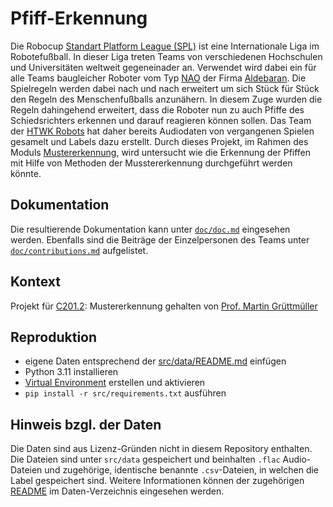 # Pfiff-Erkennung

Die Robocup [Standart Platform League (SPL)](https://spl.robocup.org/) ist eine Internationale Liga im Robotefußball. In dieser Liga treten Teams von verschiedenen Hochschulen und Universitäten weltweit gegeneinader an. Verwendet wird dabei ein für alle Teams baugleicher Roboter vom Typ [NAO](https://www.aldebaran.com/en/nao) der Firma [Aldebaran](https://www.aldebaran.com/en). Die Spielregeln werden dabei nach und nach erweitert um sich Stück für Stück den Regeln des Menschenfußballs anzunähern. In diesem Zuge wurden die Regeln dahingehend erweitert, dass die Roboter nun zu auch Pfiffe des Schiedsrichters erkennen und darauf reagieren können sollen. Das Team der [HTWK Robots](https://robots.htwk-leipzig.de/startseite) hat daher bereits Audiodaten von vergangenen Spielen gesamelt und Labels dazu erstellt. Durch dieses Projekt, im Rahmen des Moduls [Mustererkennung](https://modulux.htwk-leipzig.de/app-modulux/frontend/ausgabe/module/?no_cache=1&tx_ezqueries_ezqueriesplugin%5Bfilters%5D%5Bm_mod.m_mod_id%5D=6325&tx_ezqueries_ezqueriesplugin%5Bfilters%5D%5BfilterType%5D=strict&tx_ezqueries_ezqueriesplugin%5Baction%5D=detail&tx_ezqueries_ezqueriesplugin%5Bcontroller%5D=RecordManagement), wird untersucht wie die Erkennung der Pfiffen mit Hilfe von Methoden der Musstererkennung durchgeführt werden könnte.

## Dokumentation

Die resultierende Dokumentation kann unter [`doc/doc.md`](./doc/doc.md) eingesehen werden.
Ebenfalls sind die Beiträge der Einzelpersonen des Teams unter
[`doc/contributions.md`](./doc/contributions.md) aufgelistet.


## Kontext

Projekt für [C201.2](https://modulux.htwk-leipzig.de/modulux/modul/6325): Mustererkennung gehalten
von [Prof. Martin Grüttmüller](https://fim.htwk-leipzig.de/fakultaet/personen/professorinnen-und-professoren/martin-gruettmueller/)


## Reproduktion

- eigene Daten entsprechend der [src/data/README.md](src/data/README.md) einfügen
- Python 3.11 installieren
- [Virtual Environment](https://docs.python.org/3/library/venv.html) erstellen und aktivieren
- `pip install -r src/requirements.txt` ausführen


## Hinweis bzgl. der Daten

Die Daten sind aus Lizenz-Gründen nicht in diesem Repository enthalten. Die Dateien sind unter
`src/data` gespeichert und beinhalten `.flac` Audio-Dateien und zugehörige, identische benannte
`.csv`-Dateien, in welchen die Label gespeichert sind. Weitere Informationen können der zugehörigen
[README](src/data/README.md) im Daten-Verzeichnis eingesehen werden.
